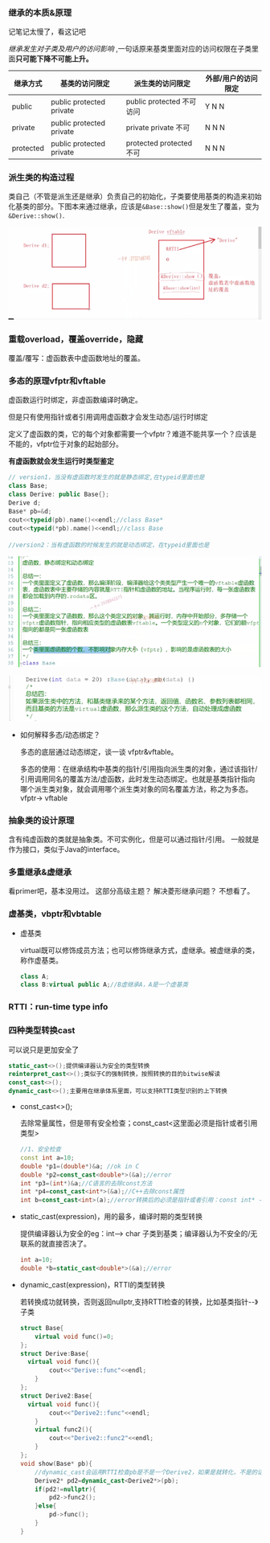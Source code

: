 

### 继承的本质&原理

记笔记太慢了，看这记吧



*继承发生对子类及用户的访问影响* ,一句话原来基类里面对应的访问权限在子类里面**只可能下降不可能上升。**

| 继承方式  | 基类的访问限定            | 派生类的访问限定          | 外部/用户的访问限定 |
| --------- | ------------------------- | ------------------------- | ------------------- |
| public    | public  protected private | public protected 不可访问 | Y N N               |
| private   | public  protected private | private private 不可      | N  N  N             |
| protected | public  protected private | protected protected 不可  | N N N               |



### 派生类的构造过程

类自己（不管是派生还是继承）负责自己的初始化，子类要使用基类的构造来初始化基类的部分。下图本来通过继承，应该是`&Base::show()`但是发生了覆盖，变为`&Derive::show()`.

![image-20230118093753931](image/image-20230118093753931.png)

### 重载overload，覆盖override，隐藏

覆盖/覆写：虚函数表中虚函数地址的覆盖。

### 多态的原理vfptr和vftable

虚函数运行时绑定，非虚函数编译时确定。       

但是只有使用指针或者引用调用虚函数才会发生动态/运行时绑定         

定义了虚函数的类，它的每个对象都需要一个vfptr？难道不能共享一个？应该是不能的，vfptr位于对象的起始部分。         

**有虚函数就会发生运行时类型鉴定**

```C++
// version1，当没有虚函数时发生的就是静态绑定,在typeid里面也是
class Base;
class Derive: public Base{};
Derive d;
Base* pb=&d;
cout<<typeid(pb).name()<<endl;//class Base*
cout<<typeid(*pb).name()<<endl;//class Base

//version2：当有虚函数的时候发生的就是动态绑定，在typeid里面也是
```



![image-20230118093521781](image/image-20230118093521781.png)



![image-20230118093146311](image/image-20230118093146311.png)



* 如何解释多态/动态绑定？

  多态的底层通过动态绑定，谈一谈 vfptr&vftable。      

  多态的使用：在继承结构中基类的指针/引用指向派生类的对象，通过该指针/引用调用同名的覆盖方法/虚函数，此时发生动态绑定。也就是基类指针指向哪个派生类对象，就会调用哪个派生类对象的同名覆盖方法，称之为多态。         vfptr-> vftable



### 抽象类的设计原理

含有纯虚函数的类就是抽象类。不可实例化，但是可以通过指针/引用。  一般就是作为接口，类似于Java的interface。

### 多重继承&虚继承

看primer吧，基本没用过。  这部分高级主题？  解决菱形继承问题？  不想看了。



### 虚基类，vbptr和vbtable

* 虚基类

  virtual既可以修饰成员方法；也可以修饰继承方式，虚继承。被虚继承的类，称作虚基类。

  ```C++
  class A;
  class B:virtual public A;//B虚继承A，A是一个虚基类
  ```

  

### RTTI：run-time type info



### 四种类型转换cast

可以说只是更加安全了

```C++
static_cast<>();提供编译器认为安全的类型转换
reinterpret_cast<>();类似于C的强制转换，按照转换的目的bitwise解读
const_cast<>();
dynamic_cast<>();主要用在继承体系里面，可以支持RTTI类型识别的上下转换
```

* const_cast<>();

  去除常量属性，但是带有安全检查；const_cast<这里面必须是指针或者引用类型>

  ```C++
  //1、安全检查
  const int a=10;
  double *p1=(double*)&a; //ok in C
  double *p2=const_cast<double*>(&a);//error
  int *p3=(int*)&a;//C语言的去除const方法
  int *p4=const_cast<int*>(&a);//C++去除const属性
  int b=const_cast<int>(a);//error转换后的必须是指针或者引用：const int* -> int*
  ```

* static_cast<type>(expression)，用的最多，编译时期的类型转换

  提供编译器认为安全的eg：int--> char  子类到基类；编译器认为不安全的/无联系的就直接否决了。

  ```C++
  int a=10;
  double *b=static_cast<double*>(&a);//error
  ```

* dynamic_cast<type>(expression)，RTTI的类型转换

  若转换成功就转换，否则返回nullptr,支持RTTI检查的转换，比如基类指针--》子类

  ```C++
  struct Base{
      virtual void func()=0;
  };
  struct Derive:Base{
  	virtual void func(){
          cout<<"Derive::func"<<endl;
      }  
  };
  struct Derive2:Base{
  	virtual void func(){
          cout<<"Derive2::func"<<endl;
      }  
      virtual func2(){
          cout<<"Derive2::func2"<<endl;
      }
  };
  void show(Base* pb){
      //dynamic_cast会运用RTTI检查pb是不是一个Derive2，如果是就转化，不是的话返回nullptr
      Derive2* pd2=dynamic_cast<Derive2*>(pb);
      if(pd2!=nullptr){
          pd2->func2();
      }else{
          pd->func();
      }
  }
  ```

  
